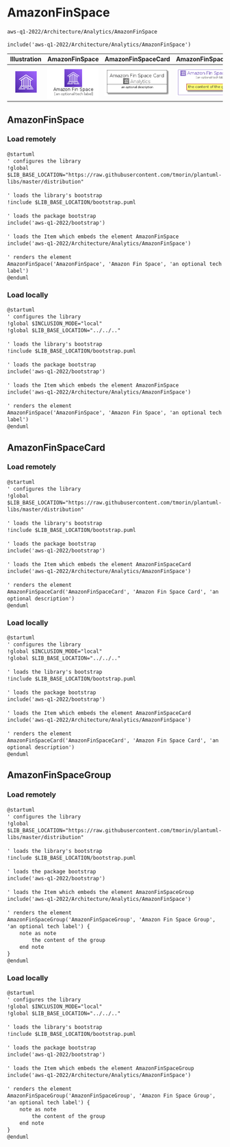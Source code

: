 # AmazonFinSpace


```text
aws-q1-2022/Architecture/Analytics/AmazonFinSpace
```

```text
include('aws-q1-2022/Architecture/Analytics/AmazonFinSpace')
```



| Illustration | AmazonFinSpace | AmazonFinSpaceCard | AmazonFinSpaceGroup |
| :---: | :---: | :---: | :---: |
| ![illustration for Illustration](../../../aws-q1-2022/Architecture/Analytics/AmazonFinSpace.png) | ![illustration for AmazonFinSpace](../../../aws-q1-2022/Architecture/Analytics/AmazonFinSpace.Local.png) | ![illustration for AmazonFinSpaceCard](../../../aws-q1-2022/Architecture/Analytics/AmazonFinSpaceCard.Local.png) | ![illustration for AmazonFinSpaceGroup](../../../aws-q1-2022/Architecture/Analytics/AmazonFinSpaceGroup.Local.png) |




## AmazonFinSpace

### Load remotely
```plantuml
@startuml
' configures the library
!global $LIB_BASE_LOCATION="https://raw.githubusercontent.com/tmorin/plantuml-libs/master/distribution"

' loads the library's bootstrap
!include $LIB_BASE_LOCATION/bootstrap.puml

' loads the package bootstrap
include('aws-q1-2022/bootstrap')

' loads the Item which embeds the element AmazonFinSpace
include('aws-q1-2022/Architecture/Analytics/AmazonFinSpace')

' renders the element
AmazonFinSpace('AmazonFinSpace', 'Amazon Fin Space', 'an optional tech label')
@enduml
```

### Load locally
```plantuml
@startuml
' configures the library
!global $INCLUSION_MODE="local"
!global $LIB_BASE_LOCATION="../../.."

' loads the library's bootstrap
!include $LIB_BASE_LOCATION/bootstrap.puml

' loads the package bootstrap
include('aws-q1-2022/bootstrap')

' loads the Item which embeds the element AmazonFinSpace
include('aws-q1-2022/Architecture/Analytics/AmazonFinSpace')

' renders the element
AmazonFinSpace('AmazonFinSpace', 'Amazon Fin Space', 'an optional tech label')
@enduml
```

## AmazonFinSpaceCard

### Load remotely
```plantuml
@startuml
' configures the library
!global $LIB_BASE_LOCATION="https://raw.githubusercontent.com/tmorin/plantuml-libs/master/distribution"

' loads the library's bootstrap
!include $LIB_BASE_LOCATION/bootstrap.puml

' loads the package bootstrap
include('aws-q1-2022/bootstrap')

' loads the Item which embeds the element AmazonFinSpaceCard
include('aws-q1-2022/Architecture/Analytics/AmazonFinSpace')

' renders the element
AmazonFinSpaceCard('AmazonFinSpaceCard', 'Amazon Fin Space Card', 'an optional description')
@enduml
```

### Load locally
```plantuml
@startuml
' configures the library
!global $INCLUSION_MODE="local"
!global $LIB_BASE_LOCATION="../../.."

' loads the library's bootstrap
!include $LIB_BASE_LOCATION/bootstrap.puml

' loads the package bootstrap
include('aws-q1-2022/bootstrap')

' loads the Item which embeds the element AmazonFinSpaceCard
include('aws-q1-2022/Architecture/Analytics/AmazonFinSpace')

' renders the element
AmazonFinSpaceCard('AmazonFinSpaceCard', 'Amazon Fin Space Card', 'an optional description')
@enduml
```

## AmazonFinSpaceGroup

### Load remotely
```plantuml
@startuml
' configures the library
!global $LIB_BASE_LOCATION="https://raw.githubusercontent.com/tmorin/plantuml-libs/master/distribution"

' loads the library's bootstrap
!include $LIB_BASE_LOCATION/bootstrap.puml

' loads the package bootstrap
include('aws-q1-2022/bootstrap')

' loads the Item which embeds the element AmazonFinSpaceGroup
include('aws-q1-2022/Architecture/Analytics/AmazonFinSpace')

' renders the element
AmazonFinSpaceGroup('AmazonFinSpaceGroup', 'Amazon Fin Space Group', 'an optional tech label') {
    note as note
        the content of the group
    end note
}
@enduml
```

### Load locally
```plantuml
@startuml
' configures the library
!global $INCLUSION_MODE="local"
!global $LIB_BASE_LOCATION="../../.."

' loads the library's bootstrap
!include $LIB_BASE_LOCATION/bootstrap.puml

' loads the package bootstrap
include('aws-q1-2022/bootstrap')

' loads the Item which embeds the element AmazonFinSpaceGroup
include('aws-q1-2022/Architecture/Analytics/AmazonFinSpace')

' renders the element
AmazonFinSpaceGroup('AmazonFinSpaceGroup', 'Amazon Fin Space Group', 'an optional tech label') {
    note as note
        the content of the group
    end note
}
@enduml
```

